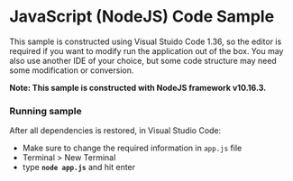 # JavaScript (NodeJS) Code Sample

This sample is constructed using Visual Stuido Code 1.36, so the editor is required if you want to modify run the application out of the box. You may also use another IDE of your choice, but some code structure may need some modification or conversion.

__Note: This sample is constructed with NodeJS framework v10.16.3.__

### Running sample

After all dependencies is restored, in Visual Studio Code:
- Make sure to change the required information in <code>app.js</code> file
- Terminal > New Terminal
- type <b><code>node app.js</code></b> and hit enter

